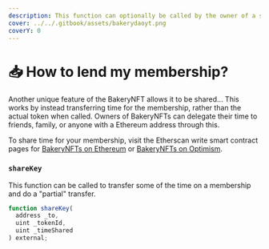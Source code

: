 ```yaml
---
description: This function can optionally be called by the owner of a specific BakeryNFT.
cover: ../../.gitbook/assets/bakerydaoyt.png
coverY: 0
---
```


# 📥 How to lend my membership?

Another unique feature of the BakeryNFT allows it to be shared... This works by instead transferring time for the membership, rather than the actual token when called. Owners of BakeryNFTs can delegate their time to friends, family, or anyone with a Ethereum address through this.

To share time for your membership, visit the Etherscan write smart contract pages for [BakeryNFTs on Ethereum](https://etherscan.io/address/0x61Cc42C66BA9Df72bF6DA89Fcd57215965f74005#writeProxyContract) or [BakeryNFTs on Optimism](https://optimistic.etherscan.io/address/0x73fc36bA5684655807F60a6437463cC527f50027#code).

### `shareKey`

This function can be called to transfer some of the time on a membership and do a "partial" transfer.

```javascript
function shareKey(
  address _to,
  uint _tokenId,
  uint _timeShared
) external;
```
